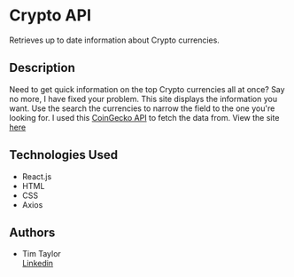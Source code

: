 # Crypto API

Retrieves up to date information about Crypto currencies.

## Description

Need to get quick information on the top Crypto currencies all at once? Say no more, I have fixed your problem. This site displays the information you want. Use the search the currencies to narrow the field to the one you're looking for. I used this [CoinGecko API](https://www.coingecko.com/api/documentations/v3#/coins/get_coins_markets) to fetch the data from. View the site [here](https://timbtaylor.github.io/crypto-api/)

## Technologies Used
* React.js
* HTML
* CSS
* Axios

## Authors

* Tim Taylor  
[Linkedin](https://www.linkedin.com/in/tim-taylor-aaa970207/)
